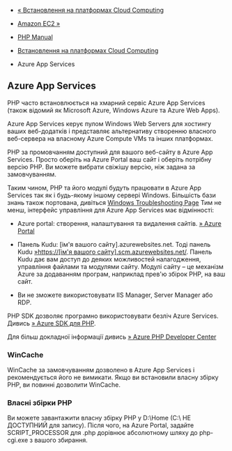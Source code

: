 - [« Встановлення на платформах Cloud Computing](install.cloud.md)
- [Amazon EC2 »](install.cloud.ec2.md)

- [PHP Manual](index.md)
- [Встановлення на платформах Cloud Computing](install.cloud.md)
- Azure App Services

## Azure App Services

PHP часто встановлюється на хмарний сервіс Azure App Services (також
відомий як Microsoft Azure, Windows Azure та Azure Web Apps).

Azure App Services керує пулом Windows Web Servers для хостингу
ваших веб-додатків і представляє альтернативу створенню власного
веб-сервера на власному Azure Compute VMs та інших платформах.

PHP за промовчанням доступний для вашого веб-сайту в Azure App Services.
Просто оберіть на Azure Portal ваш сайт і оберіть потрібну версію PHP.
Ви можете вибрати свіжішу версію, ніж задана за замовчуванням.

Таким чином, PHP та його модулі будуть працювати в Azure App Services так
як і будь-якому іншому сервері Windows. Більшість бази знань
також портована, дивіться [Windows Troubleshooting
Page](install.windows.troubleshooting.md) Тим не менш, інтерфейс
управління для Azure App Services має відмінності:

- Azure portal: створення, налаштування та видалення сайтів. [» Azure
Portal](https://portal.azure.com/)

- Панель Kudu: \[ім'я вашого сайту\].azurewebsites.net. Тоді панель
Kudu [»https://\[ім'я вашого
сайту\].scm.azurewebsites.net/](https://your_web_site_name.scm.azurewebsites.net/).
Панель Kudu дає вам доступ до деяких можливостей налагодження,
управління файлами та модулями сайту. Модулі сайту – це механізм
Azure за додаванням програм, наприклад прев'ю збірок PHP, на ваш
сайт.

- Ви не зможете використовувати IIS Manager, Server Manager або RDP.

PHP SDK дозволяє програмно використовувати безліч Azure Services.
Дивись [» Azure SDK для
PHP](https://github.com/Azure/azure-sdk-for-php).

Для більш докладної інформації дивись [» Azure PHP Developer
Center](https://azure.microsoft.com/en-us/develop/php/)

### WinCache

WinCache за замовчуванням дозволено в Azure App Services і рекомендується його
не вимикати. Якщо ви встановили власну збірку PHP, ви повинні
дозволити WinCache.

### Власні збірки PHP

Ви можете завантажити власну збірку PHP у D:\Home (C:\ НЕ ДОСТУПНИЙ
для запису). Після чого, на Azure Portal, задайте SCRIPT_PROCESSOR для
.php дорівнює абсолютному шляху до php-cgi.exe з вашого збирання.
